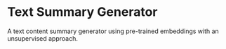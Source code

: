 # Text Summary Generator
A text content summary generator using pre-trained embeddings with an unsupervised approach.
